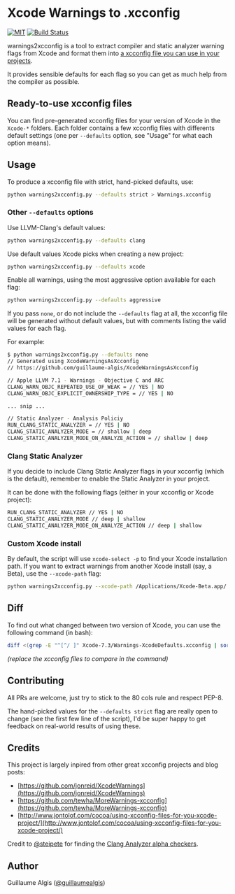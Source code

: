 # Xcode Warnings to .xcconfig

[![MIT](https://img.shields.io/github/license/guillaumealgis/XcodeWarningsAsXcconfig.svg)](https://tldrlegal.com/license/mit-license)
[![Build Status](https://img.shields.io/travis/guillaumealgis/XcodeWarningsAsXcconfig/master.svg)](https://travis-ci.org/guillaumealgis/XcodeWarningsAsXcconfig)

warnings2xcconfig is a tool to extract compiler and static analyzer warning flags from Xcode and format them into [a xcconfig file you can use in your projects](http://www.jontolof.com/cocoa/using-xcconfig-files-for-you-xcode-project/).

It provides sensible defaults for each flag so you can get as much help from the compiler as possible.

## Ready-to-use xcconfig files

You can find pre-generated xcconfig files for your version of Xcode in the `Xcode-*` folders. Each folder contains a few xcconfig files with differents default settings (one per `--defaults` option, see "Usage" for what each option means).

## Usage

To produce a xcconfig file with strict, hand-picked defaults, use:

```bash
python warnings2xcconfig.py --defaults strict > Warnings.xcconfig
```


### Other `--defaults` options

Use LLVM-Clang's default values:

```bash
python warnings2xcconfig.py --defaults clang
```

Use default values Xcode picks when creating a new project:

```bash
python warnings2xcconfig.py --defaults xcode
```

Enable all warnings, using the most aggressive option available for each flag:

```bash
python warnings2xcconfig.py --defaults aggressive
```

If you pass `none`, or do not include the `--defaults` flag at all, the xcconfig file will be generated without default values, but with comments listing the valid values for each flag.

For example:

```bash
$ python warnings2xcconfig.py --defaults none
// Generated using XcodeWarningsAsXcconfig
// https://github.com/guillaume-algis/XcodeWarningsAsXcconfig

// Apple LLVM 7.1 - Warnings - Objective C and ARC
CLANG_WARN_OBJC_REPEATED_USE_OF_WEAK = // YES | NO
CLANG_WARN_OBJC_EXPLICIT_OWNERSHIP_TYPE = // YES | NO

... snip ...

// Static Analyzer - Analysis Policiy
RUN_CLANG_STATIC_ANALYZER = // YES | NO
CLANG_STATIC_ANALYZER_MODE = // shallow | deep
CLANG_STATIC_ANALYZER_MODE_ON_ANALYZE_ACTION = // shallow | deep
```

### Clang Static Analyzer

If you decide to include Clang Static Analyzer flags in your xcconfig (which is the default), remember to enable the Static Analyzer in your project.

It can be done with the following flags (either in your xcconfig or Xcode project): 

```bash
RUN_CLANG_STATIC_ANALYZER // YES | NO
CLANG_STATIC_ANALYZER_MODE // deep | shallow
CLANG_STATIC_ANALYZER_MODE_ON_ANALYZE_ACTION // deep | shallow
```

### Custom Xcode install

By default, the script will use `xcode-select -p` to find your Xcode installation path. If you want to extract warnings from another Xcode install (say, a Beta), use the `--xcode-path` flag:

```bash
python warnings2xcconfig.py --xcode-path /Applications/Xcode-Beta.app/
```

## Diff

To find out what changed between two version of Xcode, you can use the following command (in bash):

```bash
diff <(grep -E "^[^/ ]" Xcode-7.3/Warnings-XcodeDefaults.xcconfig | sort) <(grep -E "^[^/ ]" Xcode-10.0/Warnings-XcodeDefaults.xcconfig | sort)
```

*(replace the xcconfig files to compare in the command)*

## Contributing

All PRs are welcome, just try to stick to the 80 cols rule and respect PEP-8.

The hand-picked values for the `--defaults strict` flag are really open to change (see the first few line of the script), I'd be super happy to get feedback on real-world results of using these.

## Credits

This project is largely inpired from other great xcconfig projects and blog posts:

- [https://github.com/jonreid/XcodeWarnings](https://github.com/jonreid/XcodeWarnings)
- [https://github.com/tewha/MoreWarnings-xcconfig](https://github.com/tewha/MoreWarnings-xcconfig)
- [http://www.jontolof.com/cocoa/using-xcconfig-files-for-you-xcode-project/](http://www.jontolof.com/cocoa/using-xcconfig-files-for-you-xcode-project/)

Credit to [@steipete](https://twitter.com/steipete) for finding the [Clang Analyzer alpha checkers](https://gist.github.com/steipete/86c4db2cda22aa7427bb453907885c1f).

## Author

Guillaume Algis ([@guillaumealgis](https://twitter.com/guillaumealgis))
